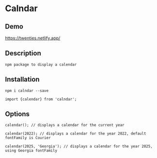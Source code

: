 # Calndar

## Demo
https://twenties.netlify.app/

## Description
    npm package to display a calendar
## Installation
    npm i calndar --save

    import {calendar} from 'calndar';

## Options
    calendar(); // displays a calendar for the current year

    calendar(2022); // displays a calendar for the year 2022, default fontFamily is Courier

    calendar(2025, 'Georgia'); // displays a calendar for the year 2025, using Georgia fontFamily
